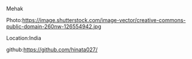 Mehak

Photo:https://image.shutterstock.com/image-vector/creative-commons-public-domain-260nw-126554942.jpg

Location:India

github:https://github.com/hinata027/
